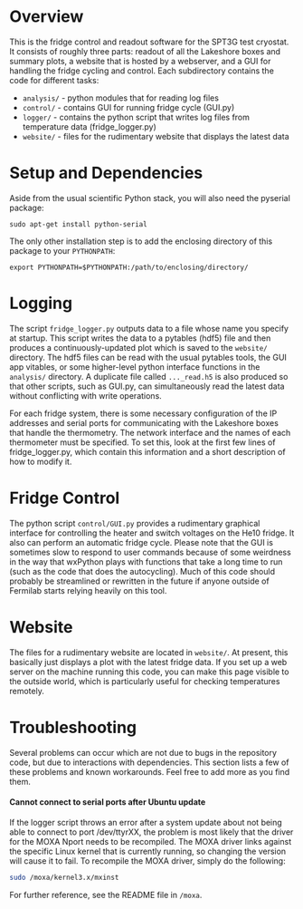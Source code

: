 # Overview
This is the fridge control and readout software for the SPT3G test cryostat. It consists of roughly three parts: readout of all the Lakeshore boxes and summary plots, a website that is hosted by a webserver, and a GUI for handling the fridge cycling and control. Each subdirectory contains the code for different tasks:
* `analysis/` - python modules that for reading log files
* `control/` - contains GUI for running fridge cycle (GUI.py)
* `logger/` - contains the python script that writes log files from temperature data (fridge_logger.py)
* `website/` - files for the rudimentary website that displays the latest data

# Setup and Dependencies
Aside from the usual scientific Python stack, you will also need the pyserial package:
```
sudo apt-get install python-serial
```

The only other installation step is to add the enclosing directory of this package to your `PYTHONPATH`:
```
export PYTHONPATH=$PYTHONPATH:/path/to/enclosing/directory/
```


# Logging
The script `fridge_logger.py` outputs data to a file whose name you specify at startup. This script writes the data to a pytables (hdf5) file and then produces a continuously-updated plot which is saved to the `website/` directory. The hdf5 files can be read with the usual pytables tools, the GUI app vitables, or some higher-level python interface functions in the `analysis/` directory. A duplicate file called `..._read.h5` is also produced so that other scripts, such as GUI.py, can simultaneously read the latest data without conflicting with write operations.

For each fridge system, there is some necessary configuration of the IP addresses and serial ports for communicating with the Lakeshore boxes that handle the thermometry. The network interface and the names of each thermometer must be specified. To set this, look at the first few lines of fridge_logger.py, which contain this information and a short description of how to modify it.

# Fridge Control
The python script `control/GUI.py` provides a rudimentary graphical interface for controlling the heater and switch voltages on the He10 fridge. It also can perform an automatic fridge cycle. Please note that the GUI is sometimes slow to respond to user commands because of some weirdness in the way that wxPython plays with functions that take a long time to run (such as the code that does the autocycling). Much of this code should probably be streamlined or rewritten in the future if anyone outside of Fermilab starts relying heavily on this tool.

# Website
The files for a rudimentary website are located in `website/`. At present, this basically just displays a plot with the latest fridge data. If you set up a web server on the machine running this code, you can make this page visible to the outside world, which is particularly useful for checking temperatures remotely.

# Troubleshooting
Several problems can occur which are not due to bugs in the repository code, but due to interactions with dependencies. This section lists a few of these problems and known workarounds. Feel free to add more as you find them.

#### Cannot connect to serial ports after Ubuntu update
If the logger script throws an error after a system update about not being able to connect to port /dev/ttyrXX, the problem is most likely that the driver for the MOXA Nport needs to be recompiled. The MOXA driver links against the specific Linux kernel that is currently running, so changing the version will cause it to fail. To recompile the MOXA driver, simply do the following:
```bash
sudo /moxa/kernel3.x/mxinst
```
For further reference, see the README file in `/moxa`.

